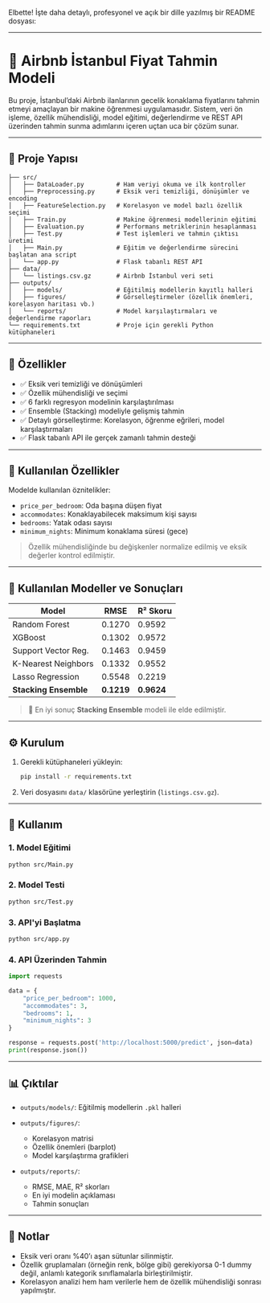 Elbette! İşte daha detaylı, profesyonel ve açık bir dille yazılmış bir README dosyası:

---

# 🏡 Airbnb İstanbul Fiyat Tahmin Modeli

Bu proje, İstanbul’daki Airbnb ilanlarının gecelik konaklama fiyatlarını tahmin etmeyi amaçlayan bir makine öğrenmesi uygulamasıdır. Sistem, veri ön işleme, özellik mühendisliği, model eğitimi, değerlendirme ve REST API üzerinden tahmin sunma adımlarını içeren uçtan uca bir çözüm sunar.

---

## 📁 Proje Yapısı

```
├── src/
│   ├── DataLoader.py         # Ham veriyi okuma ve ilk kontroller
│   ├── Preprocessing.py      # Eksik veri temizliği, dönüşümler ve encoding
│   ├── FeatureSelection.py   # Korelasyon ve model bazlı özellik seçimi
│   ├── Train.py              # Makine öğrenmesi modellerinin eğitimi
│   ├── Evaluation.py         # Performans metriklerinin hesaplanması
│   ├── Test.py               # Test işlemleri ve tahmin çıktısı üretimi
│   ├── Main.py               # Eğitim ve değerlendirme sürecini başlatan ana script
│   └── app.py                # Flask tabanlı REST API
├── data/
│   └── listings.csv.gz       # Airbnb İstanbul veri seti
├── outputs/
│   ├── models/               # Eğitilmiş modellerin kayıtlı halleri
│   ├── figures/              # Görselleştirmeler (özellik önemleri, korelasyon haritası vb.)
│   └── reports/              # Model karşılaştırmaları ve değerlendirme raporları
└── requirements.txt          # Proje için gerekli Python kütüphaneleri
```

---

## 🔧 Özellikler

* ✅ Eksik veri temizliği ve dönüşümleri
* ✅ Özellik mühendisliği ve seçimi
* ✅ 6 farklı regresyon modelinin karşılaştırılması
* ✅ Ensemble (Stacking) modeliyle gelişmiş tahmin
* ✅ Detaylı görselleştirme: Korelasyon, öğrenme eğrileri, model karşılaştırmaları
* ✅ Flask tabanlı API ile gerçek zamanlı tahmin desteği

---

## 🎯 Kullanılan Özellikler

Modelde kullanılan öznitelikler:

* `price_per_bedroom`: Oda başına düşen fiyat
* `accommodates`: Konaklayabilecek maksimum kişi sayısı
* `bedrooms`: Yatak odası sayısı
* `minimum_nights`: Minimum konaklama süresi (gece)

> Özellik mühendisliğinde bu değişkenler normalize edilmiş ve eksik değerler kontrol edilmiştir.

---

## 🧠 Kullanılan Modeller ve Sonuçları

| Model                 | RMSE       | R² Skoru   |
| --------------------- | ---------- | ---------- |
| Random Forest         | 0.1270     | 0.9592     |
| XGBoost               | 0.1302     | 0.9572     |
| Support Vector Reg.   | 0.1463     | 0.9459     |
| K-Nearest Neighbors   | 0.1332     | 0.9552     |
| Lasso Regression      | 0.5548     | 0.2219     |
| **Stacking Ensemble** | **0.1219** | **0.9624** |

> 📌 En iyi sonuç **Stacking Ensemble** modeli ile elde edilmiştir.

---

## ⚙️ Kurulum

1. Gerekli kütüphaneleri yükleyin:

   ```bash
   pip install -r requirements.txt
   ```

2. Veri dosyasını `data/` klasörüne yerleştirin (`listings.csv.gz`).

---

## 🚀 Kullanım

### 1. Model Eğitimi

```bash
python src/Main.py
```

### 2. Model Testi

```bash
python src/Test.py
```

### 3. API'yi Başlatma

```bash
python src/app.py
```

### 4. API Üzerinden Tahmin

```python
import requests

data = {
    "price_per_bedroom": 1000,
    "accommodates": 3,
    "bedrooms": 1,
    "minimum_nights": 3
}

response = requests.post('http://localhost:5000/predict', json=data)
print(response.json())
```

---

## 📊 Çıktılar

* `outputs/models/`: Eğitilmiş modellerin `.pkl` halleri
* `outputs/figures/`:

  * Korelasyon matrisi
  * Özellik önemleri (barplot)
  * Model karşılaştırma grafikleri
* `outputs/reports/`:

  * RMSE, MAE, R² skorları
  * En iyi modelin açıklaması
  * Tahmin sonuçları

---

## 📌 Notlar

* Eksik veri oranı %40’ı aşan sütunlar silinmiştir.
* Özellik gruplamaları (örneğin renk, bölge gibi) gerekiyorsa 0-1 dummy değil, anlamlı kategorik sınıflamalarla birleştirilmiştir.
* Korelasyon analizi hem ham verilerle hem de özellik mühendisliği sonrası yapılmıştır.
